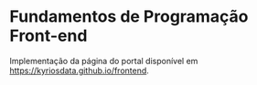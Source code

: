 # Fundamentos de Programação Front-end

Implementação da página do portal disponível em https://kyriosdata.github.io/frontend. 